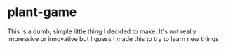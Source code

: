# plant-game
This is a dumb, simple little thing I decided to make. It's not really impressive or innovative but I guess I made this to try to learn new things
